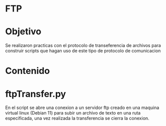 # FTP

# Objetivo 
Se realizaron  practicas con el protocolo de transeferencia de archivos para construir scripts que hagan uso de este tipo 
de protocolo de comunicacion

# Contenido
# ftpTransfer.py
 En el script se abre una conexion a un servidor ftp creado en una maquina virtual linux (Debian 11) para subir un archivo de texto 
 en una ruta especificada, una vez realizada la transferencia se cierra la conexion.
